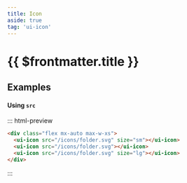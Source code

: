 ```yaml
---
title: Icon
aside: true
tag: 'ui-icon'
---
```


# {{ $frontmatter.title }}

## Examples

#### Using `src`

::: html-preview

```html
<div class="flex mx-auto max-w-xs">
  <ui-icon src="/icons/folder.svg" size="sm"></ui-icon>
  <ui-icon src="/icons/folder.svg"></ui-icon>
  <ui-icon src="/icons/folder.svg" size="lg"></ui-icon>
</div>
```

:::